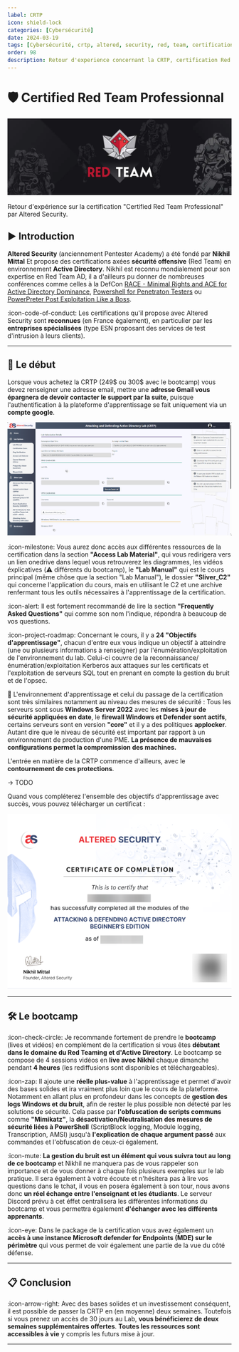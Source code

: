 ```yaml
---
label: CRTP
icon: shield-lock
categories: [Cybersécurité]
date: 2024-03-19
tags: [Cybersécurité, crtp, altered, security, red, team, certification]
order: 98
description: Retour d'experience concernant la CRTP, certification Red Team d'Altered Security en environnement Active Directory.
---
```


# 🛡️ Certified Red Team Professionnal

![Source : redteamdefense.org](images/redteam.webp)

Retour d'expérience sur la certification "Certified Red Team Professional" par Altered Security.

## ▶️ Introduction

**Altered Security** (anciennement Pentester Academy) a été fondé par **Nikhil Mittal** Et propose des certifications axées **sécurité offensive** (Red Team) en environnement **Active Directory**. Nikhil est reconnu mondialement pour son expertise en Red Team AD, il a d'ailleurs pu donner de nombreuses conférences comme celles à la DefCon [RACE - Minimal Rights and ACE for Active Directory Dominance](https://www.youtube.com/watch?v=F_Fy7M1AO_Q), [Powershell for Penetraton Testers](https://www.youtube.com/watch?v=PezFo2Y1BUA) ou [PowerPreter Post Exploitation Like a Boss](https://www.youtube.com/watch?v=NXydblaJaZQ).

:icon-code-of-conduct: Les certifications qu'il propose avec Altered Security sont **reconnues** (en France également), en particulier par les **entreprises spécialisées** (type ESN proposant des services de test d'intrusion à leurs clients).

---

## 📕 Le début

Lorsque vous achetez la CRTP (249$ ou 300$ avec le bootcamp) vous devez renseigner une adresse email, mettre une **adresse Gmail vous épargnera de devoir contacter le support par la suite**, puisque l'authentification à la plateforme d'apprentissage se fait uniquement via un **compte google**.

![Interface de la plateforme d'apprentissage d'Altered Security](images/interface.webp)

:icon-milestone: Vous aurez donc accès aux différentes ressources de la certification dans la section **"Access Lab Material"**, qui vous redirigera vers un lien onedrive dans lequel vous retrouverez les diagrammes, les vidéos éxplicatives (:warning: différents du bootcamp), le **"Lab Manual"** qui est le cours principal (même chôse que la section "Lab Manual"), le dossier **"Sliver_C2"** qui concerne l'application du cours, mais en utilisant le C2 et une archive renfermant tous les outils nécessaires à l'apprentissage de la certification.  

:icon-alert: Il est fortement recommandé de lire la section **"Frequently Asked Questions"** qui comme son nom l'indique, répondra à beaucoup de vos questions.

:icon-project-roadmap: Concernant le cours, il y a **24 "Objectifs d'apprentissage"**, chacun d'entre eux vous indique un objectif à atteindre (une ou plusieurs informations à renseigner) par l'énumération/exploitation de l'environnement du lab. Celui-ci couvre de la reconnaissance/énumération/exploitation Kerberos aux attaques sur les certificats et l'exploitation de serveurs SQL tout en prenant en compte la gestion du bruit et de l'opsec.

📍 L'environnement d'apprentissage et celui du passage de la certification sont très similaires notamment au niveau des mesures de sécurité :
Tous les serveurs sont sous **Windows Server 2022** avec les **mises à jour de sécurité appliquées en date**, le **firewall Windows et Defender sont actifs**, certains serveurs sont en version **"core"** et il y a des politiques **applocker**. Autant dire que le niveau de sécurité est important par rapport à un environnement de production d'une PME. **La présence de mauvaises configurations permet la compromission des machines.**

L'entrée en matière de la CRTP commence d'ailleurs, avec le **contournement de ces protections**.  


-> TODO  


Quand vous compléterez l'ensemble des objectifs d'apprentissage avec succès, vous pouvez télécharger un certificat :

![Certificat de complétion du Lab](images/labcertificate.webp)

---

## 🛠️ Le bootcamp

:icon-check-circle: Je recommande fortement de prendre le **bootcamp** (lives et vidéos) en complément de la certification si vous êtes **débutant dans le domaine du Red Teaming et d'Active Directory**. Le bootcamp se compose de 4 sessions vidéos en **live avec Nikhil** chaque dimanche pendant **4 heures** (les rediffusions sont disponibles et téléchargeables).  

:icon-zap: Il ajoute une **réelle plus-value** à l'apprentissage et permet d'avoir des bases solides et ira vraiment plus loin que le cours de la plateforme. Notamment en allant plus en profondeur dans les concepts de **gestion des logs Windows et du bruit**, afin de rester le plus possible non détecté par les solutions de sécurité. Cela passe par **l'obfuscation de scripts communs** comme **"Mimikatz"**, la **désactivation/Neutralisation des mesures de sécurité liées à PowerShell** (ScriptBlock logging, Module logging, Transcription, AMSI) jusqu'à **l'explication de chaque argument passé** aux commandes et l'obfuscation de ceux-ci également.  

:icon-mute: **La gestion du bruit est un élément qui vous suivra tout au long de ce bootcamp** et Nikhil ne manquera pas de vous rappeler son importance et de vous donner à chaque fois plusieurs exemples sur le lab pratique. Il sera également à votre écoute et n'hésitera pas à lire vos questions dans le tchat, il vous en posera également à son tour, nous avons donc **un réel échange entre l'enseignant et les étudiants**. Le serveur Discord prévu à cet éffet centralisera les différentes informations du bootcamp et vous permettra également **d'échanger avec les différents apprenants**.

:icon-eye: Dans le package de la certification vous avez également un **accès à une instance Microsoft defender for Endpoints (MDE) sur le périmètre** qui vous permet de voir également une partie de la vue du côté défense.

---

## 📋 Conclusion

:icon-arrow-right: Avec des bases solides et un investissement conséquent, il est possible de passer la CRTP en (en moyenne) deux semaines. Toutefois si vous prenez un accès de 30 jours au Lab, **vous bénéficierez de deux semaines supplémentaires offertes**. **Toutes les ressources sont accessibles à vie** y compris les futurs mise à jour.

---